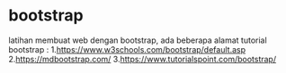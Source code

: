 # bootstrap
latihan membuat web dengan bootstrap,
ada beberapa alamat tutorial bootstrap :
1.https://www.w3schools.com/bootstrap/default.asp
2.https://mdbootstrap.com/
3.https://www.tutorialspoint.com/bootstrap/


